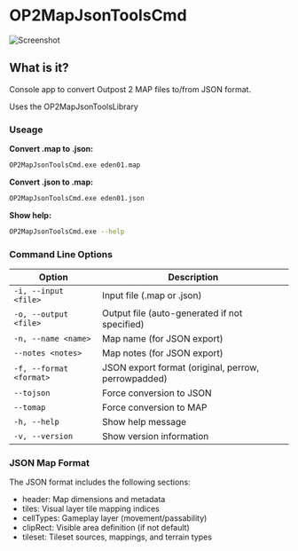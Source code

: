 # OP2MapJsonToolsCmd

![Screenshot](https://images.outpostuniverse.org/OP2MapJsonToolsCmd.png)

## What is it?

Console app to convert Outpost 2 MAP files to/from JSON format.

Uses the OP2MapJsonToolsLibrary

### Useage

**Convert .map to .json:**
```bash
OP2MapJsonToolsCmd.exe eden01.map
```

**Convert .json to .map:**
```bash
OP2MapJsonToolsCmd.exe eden01.json
```

**Show help:**
```bash
OP2MapJsonToolsCmd.exe --help
```

### Command Line Options

| Option | Description |
|--------|-------------|
| `-i, --input <file>` | Input file (.map or .json) |
| `-o, --output <file>` | Output file (auto-generated if not specified) |
| `-n, --name <name>` | Map name (for JSON export) |
| `--notes <notes>` | Map notes (for JSON export) |
| `-f, --format <format>` | JSON export format (original, perrow, perrowpadded) |
| `--tojson` | Force conversion to JSON |
| `--tomap` | Force conversion to MAP |
| `-h, --help` | Show help message |
| `-v, --version` | Show version information |

### JSON Map Format

The JSON format includes the following sections:
- header: Map dimensions and metadata
- tiles: Visual layer tile mapping indices
- cellTypes: Gameplay layer (movement/passability)
- clipRect: Visible area definition (if not default)
- tileset: Tileset sources, mappings, and terrain types